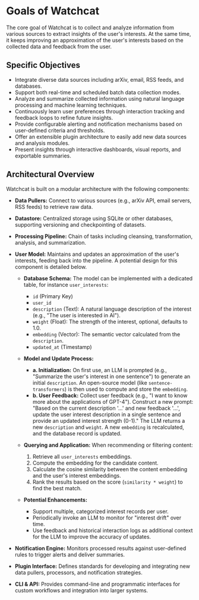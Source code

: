 # Goals of Watchcat

The core goal of Watchcat is to collect and analyze information from various sources to extract insights of the user's interests. At the same time, it keeps improving an approximation of the user's interests based on the collected data and feedback from the user.

## Specific Objectives

- Integrate diverse data sources including arXiv, email, RSS feeds, and databases.
- Support both real-time and scheduled batch data collection modes.
- Analyze and summarize collected information using natural language processing and machine learning techniques.
- Continuously learn user preferences through interaction tracking and feedback loops to refine future insights.
- Provide configurable alerting and notification mechanisms based on user-defined criteria and thresholds.
- Offer an extensible plugin architecture to easily add new data sources and analysis modules.
- Present insights through interactive dashboards, visual reports, and exportable summaries.

## Architectural Overview

Watchcat is built on a modular architecture with the following components:

- **Data Pullers:** Connect to various sources (e.g., arXiv API, email servers, RSS feeds) to retrieve raw data.
- **Datastore:** Centralized storage using SQLite or other databases, supporting versioning and checkpointing of datasets.
- **Processing Pipeline:** Chain of tasks including cleansing, transformation, analysis, and summarization.
- **User Model:** Maintains and updates an approximation of the user's interests, feeding back into the pipeline. A potential design for this component is detailed below.

  - **Database Schema:** The model can be implemented with a dedicated table, for instance `user_interests`:
    - `id` (Primary Key)
    - `user_id`
    - `description` (Text): A natural language description of the interest (e.g., "The user is interested in AI").
    - `weight` (Float): The strength of the interest, optional, defaults to 1.0.
    - `embedding` (Vector): The semantic vector calculated from the `description`.
    - `updated_at` (Timestamp)

  - **Model and Update Process:**
    - **a. Initialization:** On first use, an LLM is prompted (e.g., "Summarize the user's interest in one sentence") to generate an initial `description`. An open-source model (like `sentence-transformers`) is then used to compute and store the `embedding`.
    - **b. User Feedback:** Collect user feedback (e.g., "I want to know more about the applications of GPT-4"). Construct a new prompt: "Based on the current description '...' and new feedback '...', update the user interest description in a single sentence and provide an updated interest strength (0-1)." The LLM returns a new `description` and `weight`. A new `embedding` is recalculated, and the database record is updated.

  - **Querying and Application:** When recommending or filtering content:
    1. Retrieve all `user_interests` embeddings.
    2. Compute the embedding for the candidate content.
    3. Calculate the cosine similarity between the content embedding and the user's interest embeddings.
    4. Rank the results based on the score (`similarity * weight`) to find the best match.

  - **Potential Enhancements:**
    - Support multiple, categorized interest records per user.
    - Periodically invoke an LLM to monitor for "interest drift" over time.
    - Use feedback and historical interaction logs as additional context for the LLM to improve the accuracy of updates.

- **Notification Engine:** Monitors processed results against user-defined rules to trigger alerts and deliver summaries.
- **Plugin Interface:** Defines standards for developing and integrating new data pullers, processors, and notification strategies.
- **CLI & API:** Provides command-line and programmatic interfaces for custom workflows and integration into larger systems.
